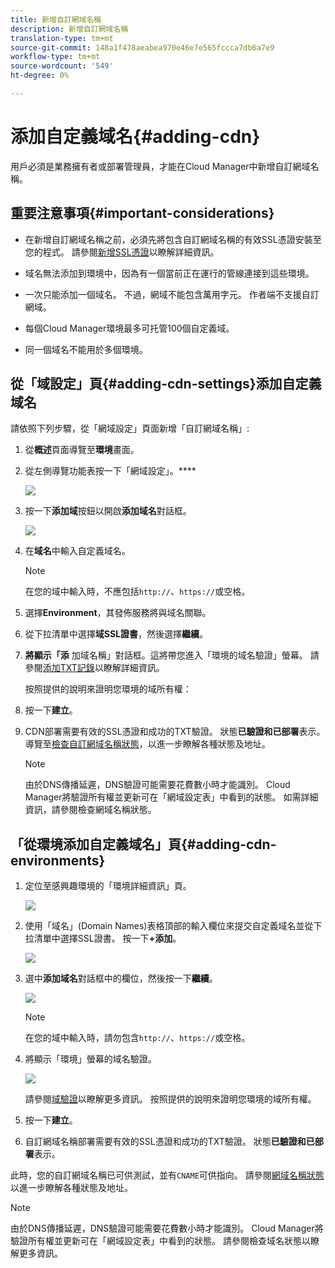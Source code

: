 ```yaml
---
title: 新增自訂網域名稱
description: 新增自訂網域名稱
translation-type: tm+mt
source-git-commit: 148a1f478aeabea970e46e7e565fccca7db6a7e9
workflow-type: tm+mt
source-wordcount: '549'
ht-degree: 0%

---
```



# 添加自定義域名{#adding-cdn}

用戶必須是業務擁有者或部署管理員，才能在Cloud Manager中新增自訂網域名稱。

## 重要注意事項{#important-considerations}

* 在新增自訂網域名稱之前，必須先將包含自訂網域名稱的有效SSL憑證安裝至您的程式。 請參閱[新增SSL憑證](/help/implementing/cloud-manager/managing-ssl-certifications/add-ssl-certificate.md)以瞭解詳細資訊。

* 域名無法添加到環境中，因為有一個當前正在運行的管線連接到這些環境。

* 一次只能添加一個域名。 不過，網域不能包含萬用字元。 作者端不支援自訂網域。

* 每個Cloud Manager環境最多可托管100個自定義域。

* 同一個域名不能用於多個環境。

## 從「域設定」頁{#adding-cdn-settings}添加自定義域名

請依照下列步驟，從「網域設定」頁面新增「自訂網域名稱」:

1. 從&#x200B;**概述**&#x200B;頁面導覽至&#x200B;**環境**&#x200B;畫面。

1. 從左側導覽功能表按一下「網域設定」。****

   ![](/help/implementing/cloud-manager/assets/cdn/cdn-create.png)

1. 按一下&#x200B;**添加域**&#x200B;按鈕以開啟&#x200B;**添加域名**&#x200B;對話框。

   ![](/help/implementing/cloud-manager/assets/cdn/cdn-create2.png)

1. 在&#x200B;**域名**&#x200B;中輸入自定義域名。

   >[!NOTE]
   >在您的域中輸入時，不應包括`http://`、`https://`或空格。

1. 選擇&#x200B;**Environment**，其發佈服務將與域名關聯。

1. 從下拉清單中選擇&#x200B;**域SSL證書**，然後選擇&#x200B;**繼續**。

1. **將顯示「添** 加域名稱」對話框。這將帶您進入「環境的域名驗證」螢幕。 請參閱[添加TXT記錄](/help/implementing/cloud-manager/custom-domain-names/add-text-record.md)以瞭解詳細資訊。

   按照提供的說明來證明您環境的域所有權：

1. 按一下&#x200B;**建立**。
1. CDN部署需要有效的SSL憑證和成功的TXT驗證。 狀態&#x200B;**已驗證和已部署**表示。
導覽至[檢查自訂網域名稱狀態](/help/implementing/cloud-manager/custom-domain-names/check-domain-name-status.md)，以進一步瞭解各種狀態及地址。

   >[!NOTE]
   >由於DNS傳播延遲，DNS驗證可能需要花費數小時才能識別。 Cloud Manager將驗證所有權並更新可在「網域設定表」中看到的狀態。 如需詳細資訊，請參閱檢查網域名稱狀態。

## 「從環境添加自定義域名」頁{#adding-cdn-environments}

1. 定位至感興趣環境的「環境詳細資訊」頁。

   ![](/help/implementing/cloud-manager/assets/cdn/cdn-create4.png)

1. 使用「域名」(Domain Names)表格頂部的輸入欄位來提交自定義域名並從下拉清單中選擇SSL證書。 按一下&#x200B;**+添加**。

   ![](/help/implementing/cloud-manager/assets/cdn/cdn-create3.png)

1. 選中&#x200B;**添加域名**&#x200B;對話框中的欄位，然後按一下&#x200B;**繼續**。

   ![](/help/implementing/cloud-manager/assets/cdn/cdn-create5.png)

   >[!NOTE]
   >在您的域中輸入時，請勿包含`http://`、`https://`或空格。

1. 將顯示「環境」螢幕的域名驗證。

   ![](/help/implementing/cloud-manager/assets/cdn/cdn-create6.png)

   請參閱[域驗證](/help/implementing/cloud-manager/custom-domain-names/add-text-record.md)以瞭解更多資訊。 按照提供的說明來證明您環境的域所有權。

1. 按一下&#x200B;**建立**。

1. 自訂網域名稱部署需要有效的SSL憑證和成功的TXT驗證。 狀態&#x200B;**已驗證和已部署**&#x200B;表示。

此時，您的自訂網域名稱已可供測試，並有`CNAME`可供指向。 請參閱[網域名稱狀態](/help/implementing/cloud-manager/custom-domain-names/check-domain-name-status.md)以進一步瞭解各種狀態及地址。

>[!NOTE]
>由於DNS傳播延遲，DNS驗證可能需要花費數小時才能識別。 Cloud Manager將驗證所有權並更新可在「網域設定表」中看到的狀態。 請參閱檢查域名狀態以瞭解更多資訊。
